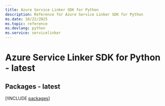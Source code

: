 ```yaml
---
title: Azure Service Linker SDK for Python
description: Reference for Azure Service Linker SDK for Python
ms.date: 10/22/2025
ms.topic: reference
ms.devlang: python
ms.service: servicelinker
---
```

# Azure Service Linker SDK for Python - latest
## Packages - latest
[!INCLUDE [packages](service-linker-index.md)]